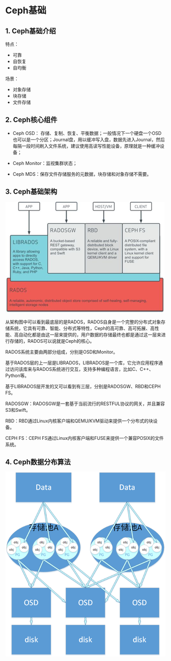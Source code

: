 # Ceph基础

## 1. Ceph基础介绍

特点：

* 可靠
* 自恢复
* 自均衡

场景：

* 对象存储
* 块存储
* 文件存储

## 2. Ceph核心组件

* Ceph OSD： 存储、复制、恢复、平衡数据；一般情况下一个硬盘一个OSD也可以是一个分区；Journal盘，用以缓冲写入盘，数据先进入Journal，然后每隔一段时间刷入文件系统，建议使用高读写性能设备，原理就是一种缓冲设备；

* Ceph Monitor：监视集群状态；

* Ceph MDS：保存文件存储服务的元数据，块存储和对象存储不需要。

## 3. Ceph基础架构

![](assets/ceph基础架构.jpg)

从架构图中可以看到最底层的是RADOS，RADOS自身是一个完整的分布式对象存储系统，它具有可靠、智能、分布式等特性，Ceph的高可靠、高可拓展、高性能、高自动化都是由这一层来提供的，用户数据的存储最终也都是通过这一层来进行存储的，RADOS可以说就是Ceph的核心。

RADOS系统主要由两部分组成，分别是OSD和Monitor。

基于RADOS层的上一层是LIBRADOS，LIBRADOS是一个库，它允许应用程序通过访问该库来与RADOS系统进行交互，支持多种编程语言，比如C、C++、Python等。

基于LIBRADOS层开发的又可以看到有三层，分别是RADOSGW、RBD和CEPH FS。

RADOSGW：RADOSGW是一套基于当前流行的RESTFUL协议的网关，并且兼容S3和Swift。

RBD：RBD通过Linux内核客户端和QEMU/KVM驱动来提供一个分布式的块设备。

CEPH FS：CEPH FS通过Linux内核客户端和FUSE来提供一个兼容POSIX的文件系统。

## **4. Ceph数据分布算法**

![](assets/ceph结构.png)



